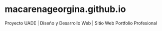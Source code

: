 # macarenageorgina.github.io

Proyecto UADE | Diseño y Desarrollo Web | Sitio Web Portfolio Profesional